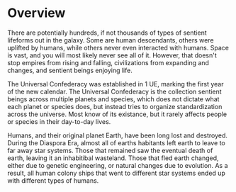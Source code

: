 # Overview
There are potentially hundreds, if not thousands of types of sentient lifeforms out in the galaxy. Some are human descendants, others were uplifted by humans, while others never even interacted with humans. Space is vast, and you will most likely never see all of it. However, that doesn't stop empires from rising and falling, civilizations from expanding and changes, and sentient beings enjoying life.

The Universal Confederacy was established in 1 UE, marking the first year of the new calendar. The Universal Confederacy is the collection sentient beings across multiple planets and species, which does not dictate what each planet or species does, but instead tries to organize standardization across the universe. Most know of its existance, but it rarely affects people or species in their day-to-day lives.

Humans, and their original planet Earth, have been long lost and destroyed. During the Diaspora Era, almost all of earths habitants left earth to leave to far away star systems. Those that remained saw the eventual death of earth, leaving it an inhabitibal wasteland. Those that fled earth changed, either due to genetic engineering, or natural changes due to evolution. As a result, all human colony ships that went to different star systems ended up with different types of humans.